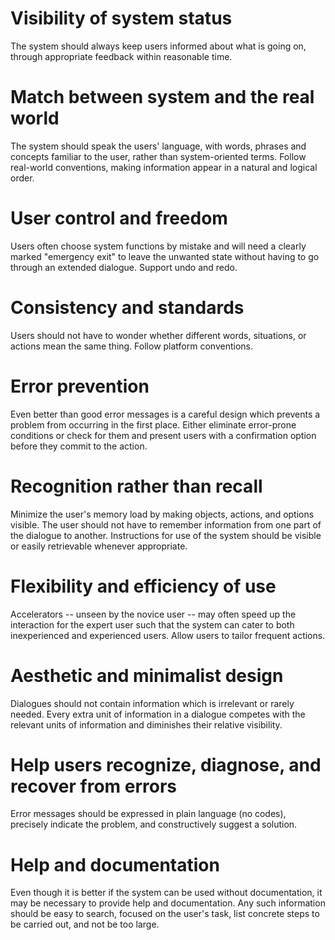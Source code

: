 # Visibility of system status

The system should always keep users informed about what is going on, through appropriate feedback within reasonable time.  

# Match between system and the real world

The system should speak the users' language, with words, phrases and concepts familiar to the user, rather than system-oriented terms. Follow real-world conventions, making information appear in a natural and logical order.  

# User control and freedom

Users often choose system functions by mistake and will need a clearly marked "emergency exit" to leave the unwanted state without having to go through an extended dialogue. Support undo and redo.  

# Consistency and standards

Users should not have to wonder whether different words, situations, or actions mean the same thing. Follow platform conventions.  

# Error prevention

Even better than good error messages is a careful design which prevents a problem from occurring in the first place. Either eliminate error-prone conditions or check for them and present users with a confirmation option before they commit to the action.  

# Recognition rather than recall

Minimize the user's memory load by making objects, actions, and options visible. The user should not have to remember information from one part of the dialogue to another. Instructions for use of the system should be visible or easily retrievable whenever appropriate.  

# Flexibility and efficiency of use

Accelerators -- unseen by the novice user -- may often speed up the interaction for the expert user such that the system can cater to both inexperienced and experienced users. Allow users to tailor frequent actions.  

# Aesthetic and minimalist design

Dialogues should not contain information which is irrelevant or rarely needed. Every extra unit of information in a dialogue competes with the relevant units of information and diminishes their relative visibility.  

# Help users recognize, diagnose, and recover from errors

Error messages should be expressed in plain language (no codes), precisely indicate the problem, and constructively suggest a solution.  

# Help and documentation

Even though it is better if the system can be used without documentation, it may be necessary to provide help and documentation. Any such information should be easy to search, focused on the user's task, list concrete steps to be carried out, and not be too large.  
